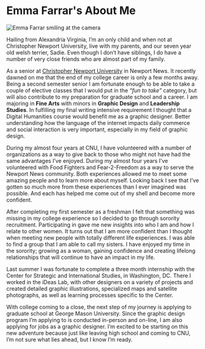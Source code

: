 # Emma Farrar's About Me

![Emma Farrar smiling at the camera](https://Emma-Farrar.github.io/Emma-Farrar/images/SProfile.jpeg)

Hailing from Alexandria Virginia, I’m an only child and when not at Christopher Newport University, live with my parents, and our seven year old welsh terrier, Sadie. Even though I don’t have siblings, I do have a number of very close friends who are almost part of my family. 

As a senior at [Christopher Newport University](https://cnu.edu/) in Newport News. It recently dawned on me that the end of my college career is only a few months away. Being a second semester senior I am fortunate enough to be able to take a couple of elective classes that I would put in the *“fun to take”* category, but will also contribute to my preparation for graduate school and a career. I am majoring in **Fine Arts** with minors in **Graphic Design** and **Leadership Studies**. In fulfilling my final writing intensive requirement I thought that a Digital Humanities course would benefit me as a graphic designer. Better understanding how the language of the internet impacts daily commerce and social interaction is very important, especially in my field of graphic design. 

During my almost four years at CNU, I have volunteered with a number of organizations as a way to give back to those who might not have had the same advantages I’ve enjoyed. During my almost four years I’ve volunteered with Food Fighters and Fear-2-Freedom as a way to serve the Newport News community. Both experiences allowed me to meet some amazing people and to learn more about myself. Looking back I see that I’ve gotten so much more from these experiences than I ever imagined was possible. And each has helped me come out of my shell and become more confident.

After completing my first semester as a freshman I felt that something was missing in my college experience so I decided to go through sorority recruitment. Participating in gave me new insights into who I am and how I relate to other women. It turns out that I am more confident than I thought when meeting new people with totally different life experiences. I was able to find a group that I am able to call my sisters. I have enjoyed my time in the sorority; growing as a woman, gaining confidence and creating lifelong relationships that will continue to have an impact in my life. 

Last summer I was fortunate to complete a three month internship with the Center for Strategic and International Studies, in Washington, DC. There I worked in the iDeas Lab, with other designers on a variety of projects and created detailed graphic illustrations, specialized maps and satellite photographs, as well as learning processes specific to the Center.

With college coming to a close, the next step of my journey is applying to graduate school  at George Mason University. Since the graphic design program I’m applying to is conducted in-person and on-line, I am also applying for jobs as a graphic designer.  I’m excited to be starting on this new adventure because just like leaving high school and coming to CNU, I’m not sure what lies ahead, but I know I’m ready. 
